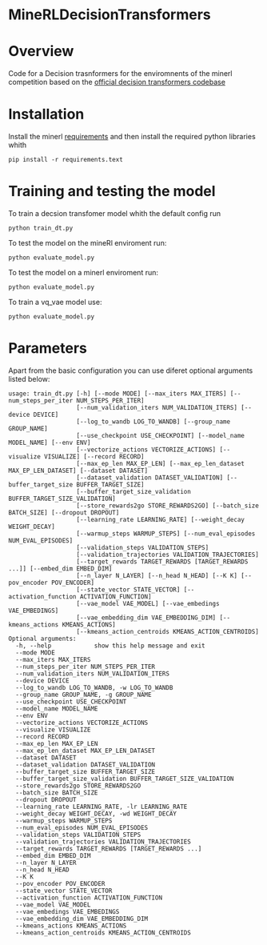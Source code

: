 # MineRLDecisionTransformers

# Overview
Code for a Decision trasnformers for the enviromnents of the minerl competition based on the [official decision transformers codebase](https://github.com/kzl/decision-transformer)   

# Installation
Install the minerl [requirements](https://minerl.readthedocs.io/en/latest/tutorials/index.html) and then install the required python libraries whith 
```
pip install -r requirements.text
```

# Training and testing the model
To train a decsion transfomer model whith the default config run 
```
python train_dt.py 
```

To test the model on the mineRl enviroment run:
```
python evaluate_model.py 
```
To test the model on a minerl enviroment run:
```
python evaluate_model.py 
```
To train a vq_vae model use:
```
python evaluate_model.py 
```

# Parameters
Apart from the basic configuration you can use diferet optional arguments listed below:
```
usage: train_dt.py [-h] [--mode MODE] [--max_iters MAX_ITERS] [--num_steps_per_iter NUM_STEPS_PER_ITER]
                   [--num_validation_iters NUM_VALIDATION_ITERS] [--device DEVICE]
                   [--log_to_wandb LOG_TO_WANDB] [--group_name GROUP_NAME]
                   [--use_checkpoint USE_CHECKPOINT] [--model_name MODEL_NAME] [--env ENV]
                   [--vectorize_actions VECTORIZE_ACTIONS] [--visualize VISUALIZE] [--record RECORD]
                   [--max_ep_len MAX_EP_LEN] [--max_ep_len_dataset MAX_EP_LEN_DATASET] [--dataset DATASET]
                   [--dataset_validation DATASET_VALIDATION] [--buffer_target_size BUFFER_TARGET_SIZE]
                   [--buffer_target_size_validation BUFFER_TARGET_SIZE_VALIDATION]
                   [--store_rewards2go STORE_REWARDS2GO] [--batch_size BATCH_SIZE] [--dropout DROPOUT]
                   [--learning_rate LEARNING_RATE] [--weight_decay WEIGHT_DECAY]
                   [--warmup_steps WARMUP_STEPS] [--num_eval_episodes NUM_EVAL_EPISODES]
                   [--validation_steps VALIDATION_STEPS]
                   [--validation_trajectories VALIDATION_TRAJECTORIES]
                   [--target_rewards TARGET_REWARDS [TARGET_REWARDS ...]] [--embed_dim EMBED_DIM]
                   [--n_layer N_LAYER] [--n_head N_HEAD] [--K K] [--pov_encoder POV_ENCODER]
                   [--state_vector STATE_VECTOR] [--activation_function ACTIVATION_FUNCTION]
                   [--vae_model VAE_MODEL] [--vae_embedings VAE_EMBEDINGS]
                   [--vae_embedding_dim VAE_EMBEDDING_DIM] [--kmeans_actions KMEANS_ACTIONS]
                   [--kmeans_action_centroids KMEANS_ACTION_CENTROIDS]
Optional arguments:
  -h, --help            show this help message and exit
  --mode MODE
  --max_iters MAX_ITERS
  --num_steps_per_iter NUM_STEPS_PER_ITER
  --num_validation_iters NUM_VALIDATION_ITERS
  --device DEVICE
  --log_to_wandb LOG_TO_WANDB, -w LOG_TO_WANDB
  --group_name GROUP_NAME, -g GROUP_NAME
  --use_checkpoint USE_CHECKPOINT
  --model_name MODEL_NAME
  --env ENV
  --vectorize_actions VECTORIZE_ACTIONS
  --visualize VISUALIZE
  --record RECORD
  --max_ep_len MAX_EP_LEN
  --max_ep_len_dataset MAX_EP_LEN_DATASET
  --dataset DATASET
  --dataset_validation DATASET_VALIDATION
  --buffer_target_size BUFFER_TARGET_SIZE
  --buffer_target_size_validation BUFFER_TARGET_SIZE_VALIDATION
  --store_rewards2go STORE_REWARDS2GO
  --batch_size BATCH_SIZE
  --dropout DROPOUT
  --learning_rate LEARNING_RATE, -lr LEARNING_RATE
  --weight_decay WEIGHT_DECAY, -wd WEIGHT_DECAY
  --warmup_steps WARMUP_STEPS
  --num_eval_episodes NUM_EVAL_EPISODES
  --validation_steps VALIDATION_STEPS
  --validation_trajectories VALIDATION_TRAJECTORIES
  --target_rewards TARGET_REWARDS [TARGET_REWARDS ...]
  --embed_dim EMBED_DIM
  --n_layer N_LAYER
  --n_head N_HEAD
  --K K
  --pov_encoder POV_ENCODER
  --state_vector STATE_VECTOR
  --activation_function ACTIVATION_FUNCTION
  --vae_model VAE_MODEL
  --vae_embedings VAE_EMBEDINGS
  --vae_embedding_dim VAE_EMBEDDING_DIM
  --kmeans_actions KMEANS_ACTIONS
  --kmeans_action_centroids KMEANS_ACTION_CENTROIDS
  ```
